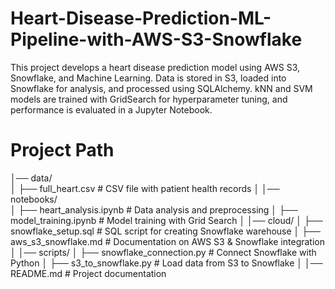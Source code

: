 # Heart-Disease-Prediction-ML-Pipeline-with-AWS-S3-Snowflake
This project develops a heart disease prediction model using AWS S3, Snowflake, and Machine Learning. Data is stored in S3, loaded into Snowflake for analysis, and processed using SQLAlchemy. kNN and SVM models are trained with GridSearch for hyperparameter tuning, and performance is evaluated in a Jupyter Notebook.


# Project Path
│── data/                          
│   ├── full_heart.csv              # CSV file with patient health records
│
│── notebooks/                     
│   ├── heart_analysis.ipynb        # Data analysis and preprocessing
│   ├── model_training.ipynb        # Model training with Grid Search
│
│── cloud/
│   ├── snowflake_setup.sql         # SQL script for creating Snowflake warehouse
│   ├── aws_s3_snowflake.md         # Documentation on AWS S3 & Snowflake integration
│
│── scripts/
│   ├── snowflake_connection.py     # Connect Snowflake with Python
│   ├── s3_to_snowflake.py          # Load data from S3 to Snowflake
│
│── README.md                       # Project documentation


